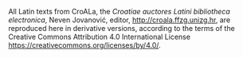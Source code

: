 All Latin texts from CroALa, the *Croatiae auctores Latini bibliotheca electronica*, Neven Jovanović, editor, <http://croala.ffzg.unizg.hr>, are reproduced here in derivative versions, according to the terms of the Creative Commons Attribution 4.0 International License <https://creativecommons.org/licenses/by/4.0/>.
